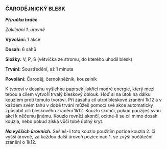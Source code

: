 ### ČARODĚJNICKÝ BLESK

***Příručka hráče***

*Zaklínání 1. úrovně*

**Vyvolání:** 1 akce

**Dosah:** 6 sáhů

**Složky:** V, P, S (větvička ze stromu, do kterého uhodil blesk)

**Trvání:** Soustředění, až 1 minuta

**Povolání:** Čaroděj, černokněžník, kouzelník

K tvorovi v dosahu vyšlehne paprsek jiskřící modré energie, který mezi tebou a cílem vytvoří trvalý bleskový oblouk. Hoď si na útok na dálku kouzlem proti tomuto tvorovi. Při zásahu cíl utrpí bleskové zranění 1k12 a v každém svém tahu v době trvání můžeš pomocí své akce automaticky způsobit cíli bleskového zranění 1k12. Kouzlo skončí, pokud použiješ svou akci k něčemu jinému. Kouzlo rovněž skončí, ocitne-li se cíl mimo dosah kouzla, nebo pokud získá vůči tobě úplný kryt.

***Na vyšších úrovních.*** Sešleš-li toto kouzlo použitím pozice kouzla 2. či vyšší úrovně, za každou další úroveň pozice nad 1. se zvýší počáteční zranění o 1k12.